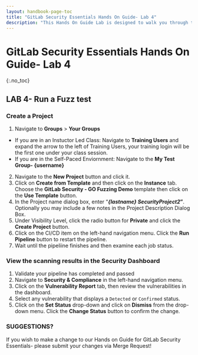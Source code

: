 ```yaml
---
layout: handbook-page-toc
title: "GitLab Security Essentials Hands On Guide- Lab 4"
description: "This Hands On Guide Lab is designed to walk you through the lab exercises used in the GitLab Security Essentials course."
---
```

# GitLab Security Essentials Hands On Guide- Lab 4
{:.no_toc}

## LAB 4- Run a Fuzz test

### Create a Project
1. Navigate to **Groups** > **Your Groups**
-   If you are in an Instuctor Led Class: Navigate to **Training Users** and expand the arrow to the left of Training Users, your training login will be the first one under your class session.
-   If you are in the Self-Paced Enviornment: Navigate to the **My Test Group- {username}**
2. Navigate to the **New Project** button and click it.
3. Click on **Create from Template** and then click on the **Instance** tab. Choose the **GitLab Security - GO Fuzzing Demo** template then click on the **Use Template** button.
4. In the Project name dialog box, enter “***{lastname} SecurityProject2*”**. Optionally you may include a few notes in the Project Description Dialog Box.
5. Under Visibility Level, click the radio button for **Private** and click the **Create Project** button.
6. Click on the CI/CD item on the left-hand navigation menu.  Click the **Run Pipeline** button to restart the pipeline.
7. Wait until the pipeliine finishes and then examine each job status. 

### View the scanning results in the Security Dashboard 
1. Validate your pipeline has completed and passed
2. Navigate to **Security & Compliance** in the left-hand navigation menu.  
3. Click on the **Vulnerability Report** tab, then review the vulnerabilities in the dashboard.
4. Select any vulnerability that displays a `Detected` or `Confirmed` status.
5. Click on the **Set Status** drop-down and click on **Dismiss** from the drop-down menu. Click the **Change Status** button to confirm the change.


### SUGGESTIONS?

If you wish to make a change to our Hands on Guide for GitLab Security Essentials- please submit your changes via Merge Request!

